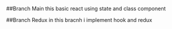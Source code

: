 ##Branch Main
this basic react using state and class component

##Branch Redux
in this bracnh i implement hook and redux